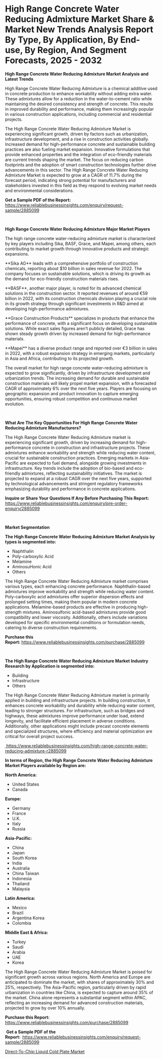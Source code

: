 <p><h1>High Range Concrete Water Reducing Admixture Market Share & Market New Trends Analysis Report By Type, By Application, By End-use, By Region, And Segment Forecasts, 2025 - 2032</h1></p><p><strong>High Range Concrete Water Reducing Admixture Market Analysis and Latest Trends</strong></p>
<p><p>High Range Concrete Water Reducing Admixture is a chemical additive used in concrete production to enhance workability without adding extra water. These admixtures allow for a reduction in the water-to-cement ratio while maintaining the desired consistency and strength of concrete. This results in improved durability and performance, making them increasingly popular in various construction applications, including commercial and residential projects.</p><p>The High Range Concrete Water Reducing Admixture Market is experiencing significant growth, driven by factors such as urbanization, infrastructure development, and a rise in construction activities globally. Increased demand for high-performance concrete and sustainable building practices are also fueling market expansion. Innovative formulations that provide enhanced properties and the integration of eco-friendly materials are current trends shaping the market. The focus on reducing carbon footprints and the adoption of smart construction technologies further drive advancements in this sector. The High Range Concrete Water Reducing Admixture Market is expected to grow at a CAGR of 11.7% during the forecast period, indicating strong potential for manufacturers and stakeholders invested in this field as they respond to evolving market needs and environmental considerations.</p></p>
<p><strong>Get a Sample PDF of the Report:&nbsp;</strong> <a href="https://www.reliablebusinessinsights.com/enquiry/request-sample/2885099?utm_campaign=2242&utm_medium=2&utm_source=Github&utm_content=ia&utm_term=13032025&utm_id=high-range-concrete-water-reducing-admixture">https://www.reliablebusinessinsights.com/enquiry/request-sample/2885099</a></p>
<p>&nbsp;</p>
<p><strong>High Range Concrete Water Reducing Admixture Major Market Players</strong></p>
<p><p>The high range concrete water-reducing admixture market is characterized by key players including Sika, BASF, Grace, and Mapei, among others, each contributing to market growth through innovative products and strategic expansions.</p><p>**Sika AG** leads with a comprehensive portfolio of construction chemicals, reporting about $10 billion in sales revenue for 2022. The company focuses on sustainable solutions, which is driving its growth as the demand for eco-friendly construction materials rises.</p><p>**BASF**, another major player, is noted for its advanced chemical solutions in the construction sector. It reported revenues of around €59 billion in 2022, with its construction chemicals division playing a crucial role in its growth strategy through significant investments in R&D aimed at developing high-performance admixtures.</p><p>**Grace Construction Products** specializes in products that enhance the performance of concrete, with a significant focus on developing sustainable solutions. While exact sales figures aren’t publicly detailed, Grace has shown steady growth driven by increased demand for high-performance materials.</p><p>**Mapei** has a diverse product range and reported over €3 billion in sales in 2022, with a robust expansion strategy in emerging markets, particularly in Asia and Africa, contributing to its projected growth.</p><p>The overall market for high range concrete water-reducing admixture is expected to grow significantly, driven by infrastructure development and urbanization trends. The increasing demand for durable and sustainable construction materials will likely propel market expansion, with a forecasted CAGR of approximately 6% over the next five years. Players are focusing on geographic expansion and product innovation to capture emerging opportunities, ensuring robust competition and continuous market evolution.</p></p>
<p>&nbsp;</p>
<p><strong>What Are The Key Opportunities For High Range Concrete Water Reducing Admixture Manufacturers?</strong></p>
<p><p>The High Range Concrete Water Reducing Admixture market is experiencing significant growth, driven by increasing demand for high-performance concrete in construction and infrastructure projects. These admixtures enhance workability and strength while reducing water content, crucial for sustainable construction practices. Emerging markets in Asia-Pacific are expected to fuel demand, alongside growing investments in infrastructure. Key trends include the adoption of bio-based and eco-friendly admixtures, reflecting sustainability initiatives. The market is projected to expand at a robust CAGR over the next five years, supported by technological advancements and stringent regulatory frameworks emphasizing durability and performance in concrete applications.</p></p>
<p><strong>Inquire or Share Your Questions If Any Before Purchasing This Report:</strong> <a href="https://www.reliablebusinessinsights.com/enquiry/pre-order-enquiry/2885099?utm_campaign=2242&utm_medium=2&utm_source=Github&utm_content=ia&utm_term=13032025&utm_id=high-range-concrete-water-reducing-admixture">https://www.reliablebusinessinsights.com/enquiry/pre-order-enquiry/2885099</a></p>
<p>&nbsp;</p>
<p><strong>Market Segmentation</strong></p>
<p><strong>The High Range Concrete Water Reducing Admixture Market Analysis by types is segmented into:</strong></p>
<p><ul><li>Naphthalin</li><li>Poly-carboxylic Acid</li><li>Melamine</li><li>AminosuHonic Acid</li><li>Others</li></ul></p>
<p><p>The High Range Concrete Water Reducing Admixture market comprises various types, each enhancing concrete performance. Naphthalin-based admixtures improve workability and strength while reducing water content. Poly-carboxylic acid admixtures offer superior dispersion effects and prolonged setting times, making them popular in modern concrete applications. Melamine-based products are effective in producing high-strength mixtures. Aminosulfonic acid-based admixtures provide good compatibility and lower viscosity. Additionally, others include variations developed for specific environmental conditions or formulation needs, catering to diverse construction requirements.</p></p>
<p><strong>Purchase this Report:&nbsp;</strong><a href="https://www.reliablebusinessinsights.com/purchase/2885099?utm_campaign=2242&utm_medium=2&utm_source=Github&utm_content=ia&utm_term=13032025&utm_id=high-range-concrete-water-reducing-admixture">https://www.reliablebusinessinsights.com/purchase/2885099</a></p>
<p>&nbsp;</p>
<p><strong>The High Range Concrete Water Reducing Admixture Market Industry Research by Application is segmented into:</strong></p>
<p><ul><li>Building</li><li>Infrastructure</li><li>Others</li></ul></p>
<p><p>The High Range Concrete Water Reducing Admixture market is primarily applied in building and infrastructure projects. In building construction, it enhances concrete workability and durability while reducing water content, leading to stronger structures. For infrastructure, such as bridges and highways, these admixtures improve performance under load, extend longevity, and facilitate efficient placement in adverse conditions. Additionally, other applications might include precast concrete elements and specialized structures, where efficiency and material optimization are critical for overall project success.</p></p>
<p><a href="https://www.reliablebusinessinsights.com/high-range-concrete-water-reducing-admixture-r2885099?utm_campaign=2242&utm_medium=2&utm_source=Github&utm_content=ia&utm_term=13032025&utm_id=high-range-concrete-water-reducing-admixture">&nbsp;https://www.reliablebusinessinsights.com/high-range-concrete-water-reducing-admixture-r2885099</a></p>
<p><strong>In terms of Region, the High Range Concrete Water Reducing Admixture Market Players available by Region are:</strong></p>
<p>
    <p> <strong> North America: </strong>
        <ul>
            <li>United States</li>
            <li>Canada</li>
        </ul>
        </p> 
    <p> <strong> Europe: </strong>
        <ul>
            <li>Germany</li>
            <li>France</li>
            <li>U.K.</li>
            <li>Italy</li>
            <li>Russia</li>
        </ul>
        </p> 
    <p> <strong> Asia-Pacific: </strong>
        <ul>
            <li>China</li>
            <li>Japan</li>
            <li>South Korea</li>
            <li>India</li>
            <li>Australia</li>
            <li>China Taiwan</li>
            <li>Indonesia</li>
            <li>Thailand</li>
            <li>Malaysia</li>
        </ul>
        </p> 
    <p> <strong> Latin America: </strong>
        <ul>
            <li>Mexico</li>
            <li>Brazil</li>
            <li>Argentina Korea</li>
            <li>Colombia</li>
        </ul>
        </p> 
    <p> <strong> Middle East & Africa: </strong>
        <ul>
            <li>Turkey</li>
            <li>Saudi</li>
            <li>Arabia</li>
            <li>UAE</li>
            <li>Korea</li>
        </ul>
    </p>
    </p>
<p><p>The High Range Concrete Water Reducing Admixture Market is poised for significant growth across various regions. North America and Europe are anticipated to dominate the market, with shares of approximately 30% and 25%, respectively. The Asia-Pacific region, particularly driven by rapid urbanization in countries like China, is expected to capture around 35% of the market. China alone represents a substantial segment within APAC, reflecting an increasing demand for advanced construction materials, projected to grow by over 10% annually.</p></p>
<p><strong>Purchase this Report: </strong><a href="https://www.reliablebusinessinsights.com/purchase/2885099?utm_campaign=2242&utm_medium=2&utm_source=Github&utm_content=ia&utm_term=13032025&utm_id=high-range-concrete-water-reducing-admixture">https://www.reliablebusinessinsights.com/purchase/2885099</a></p>
<p>&nbsp;<strong>Get a Sample PDF of the Report:&nbsp;&nbsp;</strong><a href="https://www.reliablebusinessinsights.com/enquiry/request-sample/2885099?utm_campaign=2242&utm_medium=2&utm_source=Github&utm_content=ia&utm_term=13032025&utm_id=high-range-concrete-water-reducing-admixture">https://www.reliablebusinessinsights.com/enquiry/request-sample/2885099</a></p>
<p><strong></strong></p>
<p><p><a href="https://github.com/MariaWashington76/Market-Research-Report-List-2/blob/main/direct-to-chip-liquid-cold-plate-market.md?utm_campaign=2242&utm_medium=2&utm_source=Github&utm_content=ia&utm_term=13032025&utm_id=high-range-concrete-water-reducing-admixture">Direct-To-Chip Liquid Cold Plate Market</a></p></p>